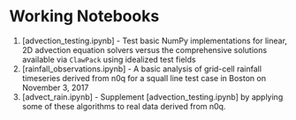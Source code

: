 # Working Notebooks

1. [advection_testing.ipynb] - Test basic NumPy implementations for linear, 2D advection equation solvers versus the comprehensive solutions available via `ClawPack` using idealized test fields
2. [rainfall_observations.ipynb] - A basic analysis of grid-cell rainfall timeseries derived from n0q for a squall line test case in Boston on November 3, 2017
3. [advect_rain.ipynb] - Supplement [advection_testing.ipynb] by applying some of these algorithms to real data derived from n0q.

